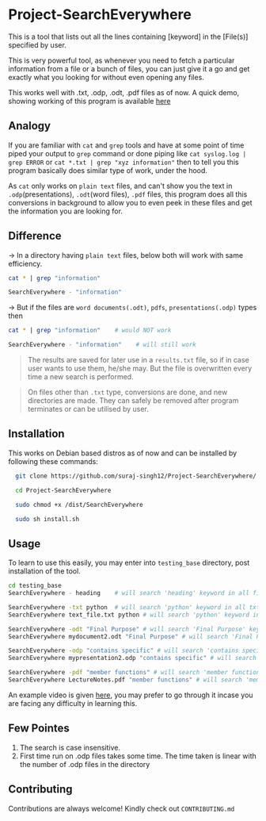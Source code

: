 
# Project-SearchEverywhere

This is a tool that lists out all the lines containing [keyword] in the [File(s)] specified by user.

This is very powerful tool, as whenever you need to fetch a particular information from a file or a bunch of files, you can just give it a go and get exactly what you looking for without even opening any files.

This works well with .txt, .odp, .odt, .pdf files as of now. A quick demo, showing working of this program is available [here](https://www.linkedin.com/posts/suraj-singh-5092_connections-stackoverflow-project-activity-6816378849006374912-awv_)

## Analogy

If you are familiar with ```cat``` and ```grep``` tools and have at some point of time piped your output to ```grep``` command or done piping like ```cat syslog.log | grep ERROR``` or ```cat *.txt | grep "xyz information"``` then to tell you this program basically does similar type of work, under the hood. 

As ```cat``` only works on ```plain text``` files, and can't show you the text in ```.odp```(presentations), ```.odt```(word files), ```.pdf``` files, this program does all this conversions in background to allow you to even peek in these files and get the information you are looking for.


## Difference
-> In a directory having ```plain text``` files, below both will work with same efficiency.

```bash
cat * | grep "information"
```

```bash
SearchEverywhere - "information"
```


-> But if the files are ```word documents(.odt)```, ```pdfs```, ```presentations(.odp)``` types then

```bash
cat * | grep "information"    # would NOT work
``` 

```bash
SearchEverywhere - "information"    # will still work
``` 
> The results are saved for later use in a `results.txt` file, so if in case user wants to use them, he/she may. But the file is overwritten every time a new search is performed.

> On files other than `.txt` type, conversions are done, and new directories are made. They can safely be removed after program terminates or can be utilised by user.

## Installation 

This works on Debian based distros as of now and can be installed by following these commands:

```bash 
  git clone https://github.com/suraj-singh12/Project-SearchEverywhere/
```
```bash  
  cd Project-SearchEverywhere
```
```bash
  sudo chmod +x /dist/SearchEverywhere
```
```bash
  sudo sh install.sh
```

## Usage
To learn to use this easily, you may enter into ```testing_base``` directory, post installation of the tool.

```bash
cd testing_base
SearchEverywhere - heading    # will search 'heading' keyword in all files

SearchEverywhere -txt python  # will search 'python' keyword in all txt files
SearchEverywhere text_file.txt python # will search 'python' keyword in text_file.txt file

SearchEverywhere -odt "Final Purpose" # will search 'Final Purpose' keyword in all .odt file type files
SearchEverywhere mydocument2.odt "Final Purpose" # will search 'Final Purpose' keyword in mydocument.odt file

SearchEverywhere -odp "contains specific" # will search 'contains specific' keyword in all .odp files
SearchEverywhere mypresentation2.odp "contains specific" # will search 'contains specific' keyword in mypresentation.odp file

SearchEverywhere -pdf "member functions" # will search 'member functions' in all .pdf files
SearchEverywhere LectureNotes.pdf "member functions" # will search 'member functions' in LectureNotes.pdf files
```

An example video is given [here](https://www.linkedin.com/posts/suraj-singh-5092_connections-stackoverflow-project-activity-6816378849006374912-awv_), you may prefer to go through it incase you are facing any difficulty in learning this.

## Few Pointes
1. The search is case insensitive.
2. First time run on .odp files takes some time. The time taken is linear with the number of .odp files in the directory

## Contributing

Contributions are always welcome!
Kindly check out ```CONTRIBUTING.md```
